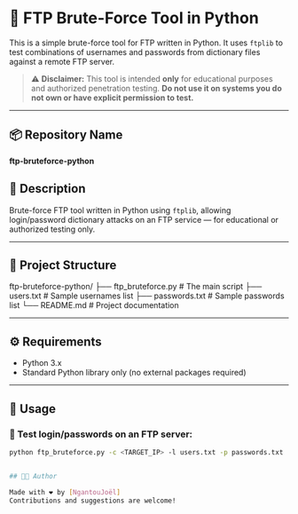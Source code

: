 # 🔐 FTP Brute-Force Tool in Python

This is a simple brute-force tool for FTP written in Python.
It uses `ftplib` to test combinations of usernames and passwords from dictionary files against a remote FTP server.

> ⚠️ **Disclaimer:** This tool is intended **only** for educational purposes and authorized penetration testing. **Do not use it on systems you do not own or have explicit permission to test.**

---

## 📦 Repository Name

**ftp-bruteforce-python**

## 📝 Description

Brute-force FTP tool written in Python using `ftplib`, allowing login/password dictionary attacks on an FTP service — for educational or authorized testing only.

---

## 📁 Project Structure

ftp-bruteforce-python/
├── ftp_bruteforce.py # The main script
├── users.txt # Sample usernames list
├── passwords.txt # Sample passwords list
└── README.md # Project documentation


---

## ⚙️ Requirements

- Python 3.x
- Standard Python library only (no external packages required)

---

## 🚀 Usage

### 🧪 Test login/passwords on an FTP server:

```bash
python ftp_bruteforce.py -c <TARGET_IP> -l users.txt -p passwords.txt


## 👨‍💻 Author

Made with ❤️ by [NgantouJoël]
Contributions and suggestions are welcome!